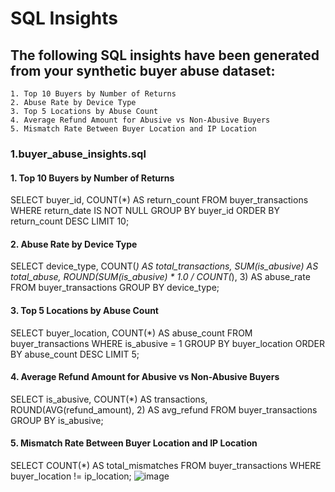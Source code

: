 #  SQL Insights

## The following SQL insights have been generated from your synthetic buyer abuse dataset:
	1. Top 10 Buyers by Number of Returns
	2. Abuse Rate by Device Type
	3. Top 5 Locations by Abuse Count
	4. Average Refund Amount for Abusive vs Non-Abusive Buyers
	5. Mismatch Rate Between Buyer Location and IP Location

### 1.buyer_abuse_insights.sql
#### 1. Top 10 Buyers by Number of Returns
SELECT 
    buyer_id, 
    COUNT(*) AS return_count
FROM buyer_transactions
WHERE return_date IS NOT NULL
GROUP BY buyer_id
ORDER BY return_count DESC
LIMIT 10;


#### 2. Abuse Rate by Device Type
SELECT 
    device_type, 
    COUNT(*) AS total_transactions,
    SUM(is_abusive) AS total_abuse,
    ROUND(SUM(is_abusive) * 1.0 / COUNT(*), 3) AS abuse_rate
FROM buyer_transactions
GROUP BY device_type;


#### 3. Top 5 Locations by Abuse Count
SELECT 
    buyer_location, 
    COUNT(*) AS abuse_count
FROM buyer_transactions
WHERE is_abusive = 1
GROUP BY buyer_location
ORDER BY abuse_count DESC
LIMIT 5;


#### 4. Average Refund Amount for Abusive vs Non-Abusive Buyers
SELECT 
    is_abusive,
    COUNT(*) AS transactions,
    ROUND(AVG(refund_amount), 2) AS avg_refund
FROM buyer_transactions
GROUP BY is_abusive;


#### 5. Mismatch Rate Between Buyer Location and IP Location
SELECT 
    COUNT(*) AS total_mismatches
FROM buyer_transactions
WHERE buyer_location != ip_location;
![image](https://github.com/user-attachments/assets/a2286ed5-8c40-4526-ae13-6a77ffa0d5b6)
